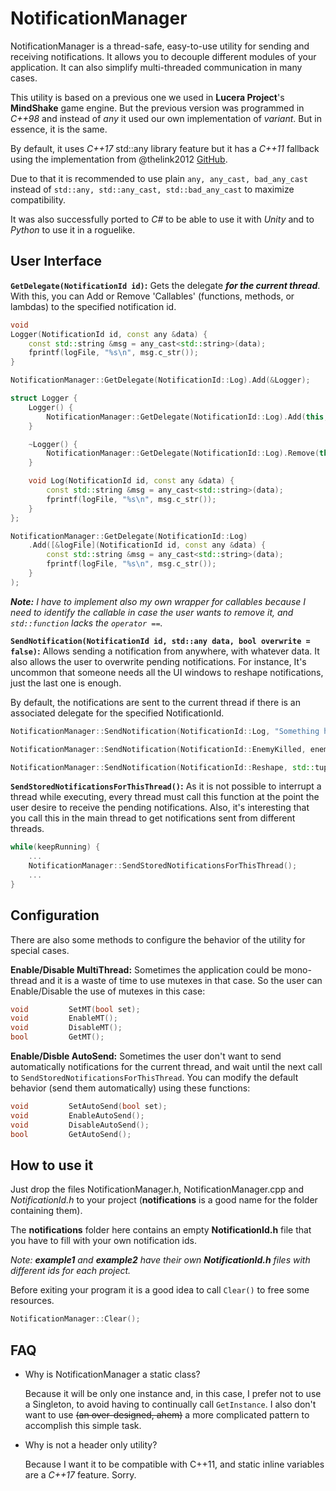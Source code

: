 # NotificationManager

​NotificationManager is a thread-safe, easy-to-use utility for sending and receiving notifications. It allows you to decouple different modules of your application. It can also simplify multi-threaded communication in many cases.

This utility is based on a previous one we used in **Lucera Project**'s **MindShake** game engine. But the previous version was programmed in _C++98_ and instead of _any_ it used our own implementation of _variant_. But in essence, it is the same.

By default, it uses _C++17_ std::any library feature but it has a _C++11_ fallback using the  implementation from @thelink2012 [GitHub](https://github.com/thelink2012/any).

Due to that it is recommended to use plain ```any, any_cast, bad_any_cast``` instead of ```std::any, std::any_cast, std::bad_any_cast``` to maximize compatibility.

It was also successfully ported to _C#_ to be able to use it with _Unity_ and to _Python_ to use it in a roguelike.

## User Interface

**```GetDelegate(NotificationId id)```:** Gets the delegate **_for the current thread_**. With this, you can Add or Remove 'Callables' (functions, methods, or lambdas) to the specified notification id.

```cpp
void
Logger(NotificationId id, const any &data) {
    const std::string &msg = any_cast<std::string>(data);
    fprintf(logFile, "%s\n", msg.c_str());
}

NotificationManager::GetDelegate(NotificationId::Log).Add(&Logger);
```

```cpp
struct Logger {
    Logger() {
        NotificationManager::GetDelegate(NotificationId::Log).Add(this, &Logger::Log);
    }

    ~Logger() {
        NotificationManager::GetDelegate(NotificationId::Log).Remove(this, &Logger::Log);
    }

    void Log(NotificationId id, const any &data) {
        const std::string &msg = any_cast<std::string>(data);
        fprintf(logFile, "%s\n", msg.c_str());
    }
};
```

```cpp
NotificationManager::GetDelegate(NotificationId::Log)
    .Add([&logFile](NotificationId id, const any &data) {
        const std::string &msg = any_cast<std::string>(data);
        fprintf(logFile, "%s\n", msg.c_str());
    }
);
```

_**Note:** I have to implement also my own wrapper for callables because I need to identify the callable in case the user wants to remove it, and ```std::function``` lacks the ```operator ==```._

**```SendNotification(NotificationId id, std::any data, bool overwrite = false)```:** Allows sending a notification from anywhere, with whatever data. It also allows the user to overwrite pending notifications. For instance, It's uncommon that someone needs all the UI windows to reshape notifications, just the last one is enough.

By default, the notifications are sent to the current thread if there is an associated delegate for the specified NotificationId.

```cpp
NotificationManager::SendNotification(NotificationId::Log, "Something happened"s);

NotificationManager::SendNotification(NotificationId::EnemyKilled, enemy);

NotificationManager::SendNotification(NotificationId::Reshape, std::tuple(width, height));
```

**```SendStoredNotificationsForThisThread()```:** As it is not possible to interrupt a thread while executing, every thread must call this function at the point the user desire to receive the pending notifications. Also, it's interesting that you call this in the main thread to get notifications sent from different threads.

```cpp
while(keepRunning) {
    ...
    NotificationManager::SendStoredNotificationsForThisThread();
    ...
}
```

## Configuration

There are also some methods to configure the behavior of the utility for special cases.

**Enable/Disable MultiThread:** Sometimes the application could be mono-thread and it is a waste of time to use mutexes in that case. So the user can Enable/Disable the use of mutexes in this case:

```cpp
void         SetMT(bool set);
void         EnableMT();
void         DisableMT();
bool         GetMT();
```

**Enable/Disble AutoSend:** Sometimes the user don't want to send automatically notifications for the current thread, and wait until the next call to ```SendStoredNotificationsForThisThread```. You can modify the default behavior (send them automatically) using these functions:

```cpp
void         SetAutoSend(bool set);
void         EnableAutoSend();
void         DisableAutoSend();
bool         GetAutoSend();
```

## How to use it

Just drop the files NotificationManager.h, NotificationManager.cpp and _NotificationId.h_ to your project (**notifications** is a good name for the folder containing them).

The **notifications** folder here contains an empty **NotificationId.h** file that you have to fill with your own notification ids.

_Note: **example1** and **example2** have their own **NotificationId.h** files with different ids for each project._

Before exiting your program it is a good idea to call ```Clear()``` to free some resources.

```cpp
NotificationManager::Clear();
```

## FAQ

* Why is NotificationManager a static class?

    Because it will be only one instance and, in this case, I prefer not to use a Singleton, to avoid having to continually call ```GetInstance```.
    I also don't want to use ~~(an over-designed, ahem)~~ a more complicated pattern to accomplish this simple task.

* Why is not a header only utility?

    Because I want it to be compatible with C++11, and static inline variables are a _C++17_ feature. Sorry.
